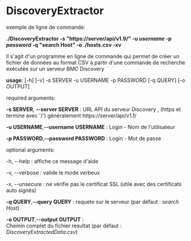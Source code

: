 # DiscoveryExtractor

exemple de ligne de commande: 

**./DiscoveryExtractor -s "https://server/api/v1.9/" -u *username* -p *password* -q "search Host" -o ./hosts.csv -xv**


Il s'agit d'un programme en ligne de commande qui permet de créer un fichier de données au format CSV à partir d'une commande de recherche exécutée sur un serveur BMC Discovery


**usage**: [-h] [-v] -s SERVER -u USERNAME -p PASSWORD [-q QUERY] [-o OUTPUT]



required arguments:

  **-s SERVER**, **--server SERVER**  : 
  URL API du serveur Discovery , (https et termine avec '/') généralement https://server/api/v1.1/

  **-u USERNAME**,**--username USERNAME**  :
  Login - Nom de l'utilisateur

  **-p PASSWORD**,**--password PASSWORD**  :
  Login - Mot de passe


optional arguments:

  -h, --help       :     affiche ce message d'aide

  -v, --verbose    :     valide le mode verbeux

  -x, --unsecure   :     ne vérifie pas le certificat SSL (utile
avec des certificats auto signés)

  **-q QUERY**,**--query QUERY**  :
  requete sur le serveur (par défaut : *search Host*)

  **-o OUTPUT**,**--output OUTPUT**  :   
  Chemin complet du fichier resultat (par défaut : *DiscoveryExtractedData.csv*)

